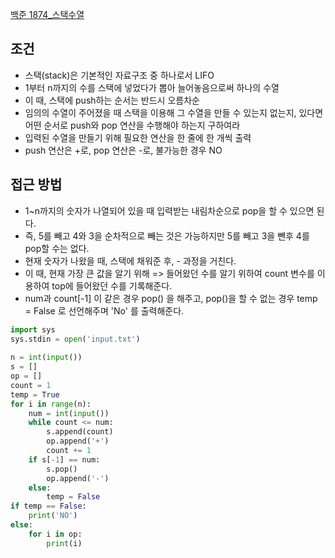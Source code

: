 [백준 1874_스택수열](https://www.acmicpc.net/problem/1874)

## 조건 

- 스택(stack)은 기본적인 자료구조 중 하나로서 LIFO
- 1부터 n까지의 수를 스택에 넣었다가 뽑아 늘어놓음으로써 하나의 수열
- 이 때, 스택에 push하는 순서는 반드시 오름차순
- 임의의 수열이 주어졌을 때 스택을 이용해 그 수열을 만들 수 있는지 없는지, 있다면 어떤 순서로 push와 pop 연산을 수행해야 하는지 구하여라
- 입력된 수열을 만들기 위해 필요한 연산을 한 줄에 한 개씩 출력
- push 연산은 +로, pop 연산은 -로, 불가능한 경우 NO


## 접근 방법

- 1~n까지의 숫자가 나열되어 있을 때 입력받는 내림차순으로 pop을 할 수 있으면 된다. 
- 즉, 5를 빼고 4와 3을 순차적으로 빼는 것은 가능하지만 5를 빼고 3을 뺀후 4를 pop할 수는 없다.
- 현재 숫자가 나왔을 때, 스택에 채워준 후, - 과정을 거친다.
- 이 때, 현재 가장 큰 값을 알기 위해 => 들어왔던 수를 알기 위하여 count 변수를 이용하여 top에 들어왔던 수를 기록해준다.
- num과 count[-1] 이 같은 경우 pop() 을 해주고, pop()을 할 수 없는 경우 temp = False 로 선언해주며 'No' 를 출력해준다.

```PYTHON
import sys  
sys.stdin = open('input.txt')  
  
n = int(input())  
s = []  
op = []  
count = 1  
temp = True  
for i in range(n):  
    num = int(input())  
    while count <= num:  
        s.append(count)  
        op.append('+')  
        count += 1  
    if s[-1] == num:  
        s.pop()  
        op.append('-')  
    else:  
        temp = False  
if temp == False:  
    print('NO')  
else:  
    for i in op:  
        print(i)
```